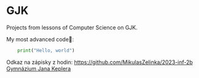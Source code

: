 # GJK
Projects from lessons of Computer Science on GJK.

My most advanced code🤣:

```python
	print("Hello, world")
```

Odkaz na zápisky z hodin:
https://github.com/MikulasZelinka/2023-inf-2b
[Gymnázium Jana Keplera](http://www.gjk.cz "Gymnázium Jana Keplera")


